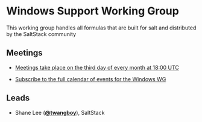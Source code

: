 # Windows Support Working Group

This working group handles all formulas that are built for salt and distributed by the SaltStack community

## Meetings

* [Meetings take place on the third day of every month at 18:00 UTC](https://hangouts.google.com/hangouts/_/saltstack.com/salt-windows-wg?authuser=0)

* [Subscribe to the full calendar of events for the Windows WG](https://calendar.google.com/calendar/ical/saltstack.com_vjjkd97e21hvru2t9tr6uqsqnc%40group.calendar.google.com/public/basic.ics)

## Leads

* Shane Lee (**[@twangboy](https://github.com/twangboy)**), SaltStack

